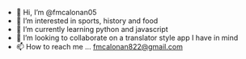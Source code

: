 - 👋 Hi, I’m @fmcalonan05
- 👀 I’m interested in sports, history and food
- 🌱 I’m currently learning python and javascript
- 💞️ I’m looking to collaborate on a translator style app I have in mind
- 📫 How to reach me ... fmcalonan822@gmail.com

<!---
fmcalonan05/fmcalonan05 is a ✨ special ✨ repository because its `README.md` (this file) appears on your GitHub profile.
You can click the Preview link to take a look at your changes.
--->
